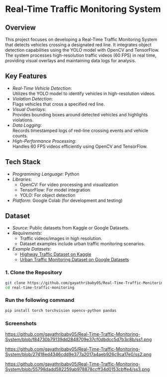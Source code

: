 # Real-Time Traffic Monitoring System  

## Overview  
This project focuses on developing a Real-Time Traffic Monitoring System that detects vehicles crossing a designated red line. It integrates object detection capabilities using the YOLO model with OpenCV and TensorFlow. The system processes high-resolution traffic videos (60 FPS) in real time, providing visual overlays and maintaining data logs for analysis.  


## Key Features  
- *Real-Time Vehicle Detection*:  
  Utilizes the YOLO model to identify vehicles in high-resolution videos.  
- *Violation Detection*:  
  Flags vehicles that cross a specified red line.  
- *Visual Overlays*:  
  Provides bounding boxes around detected vehicles and highlights violations.  
- *Data Logging*:  
  Records timestamped logs of red-line crossing events and vehicle counts.  
- *High-Performance Processing*:  
  Handles 60 FPS videos efficiently using OpenCV and TensorFlow.  



## Tech Stack  
- *Programming Language*: Python  
- *Libraries*:  
  - OpenCV: For video processing and visualization  
  - TensorFlow: For model integration  
  - YOLO: For object detection  
- *Platform*: Google Colab (for development and testing)  


## Dataset  
- *Source*: Public datasets from Kaggle or Google Datasets.  
- *Requirements*:  
  - Traffic videos/images in high resolution.  
  - Dataset examples include urban traffic monitoring scenarios.  
- *Example Datasets*:  
  - [Highway Traffic Dataset on Kaggle](https://www.kaggle.com/datasets)  
  - [Urban Traffic Monitoring Dataset on Google Datasets](https://datasetsearch.research.google.com/)  


### 1. Clone the Repository  
```bash  
git clone https://github.com/gayathribaby05/Real-Time-Traffic-Monitoring-System.git
cd real-time-traffic-monitoring
```
### Run the following command
```bash
pip install torch torchvision opencv-python pandas
```

###  Screenshots
https://github.com/gayathribaby05/Real-Time-Traffic-Monitoring-System/blob/f84730b79139dd2848709e37cf0dbdcc5d7b3c8b/ss1.png

https://github.com/gayathribaby05/Real-Time-Traffic-Monitoring-System/blob/27418ed4346cdd9e377a2017a4aeb926c9ca17e0/ss2.png

https://github.com/gayathribaby05/Real-Time-Traffic-Monitoring-System/blob/55798dadd582259ab978878ccff34d0153cbffe4/ss3.png

